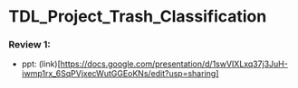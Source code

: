 # TDL_Project_Trash_Classification

### Review 1:
  - ppt: (link)[https://docs.google.com/presentation/d/1swVIXLxq37j3JuH-iwmp1rx_6SqPVjxecWutGGEoKNs/edit?usp=sharing]
